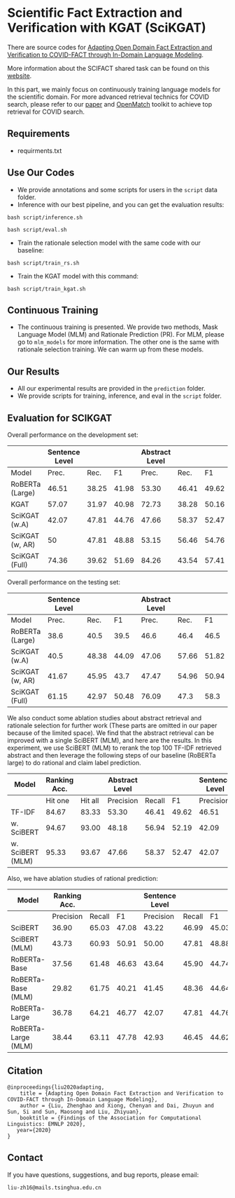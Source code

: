 # Scientific Fact Extraction and Verification with KGAT (SciKGAT)
There are source codes for [Adapting Open Domain Fact Extraction and Verification to COVID-FACT through In-Domain Language Modeling](https://www.aclweb.org/anthology/2020.findings-emnlp.216.pdf).


More information about the SCIFACT shared task can be found on this [website](https://scifact.apps.allenai.org).

In this part, we mainly focus on continuously training language models for the scientific domain. For more advanced retrieval technics for COVID search, please refer to our [paper](https://arxiv.org/abs/2011.01580) and [OpenMatch](https://github.com/thunlp/OpenMatch) toolkit to achieve top retrieval for COVID search.


## Requirements
* requirments.txt


## Use Our Codes
* We provide annotations and some scripts for users in the ``script`` data folder.
* Inference with our best pipeline, and you can get the evaluation results:
```
bash script/inference.sh
```
```
bash script/eval.sh
```
* Train the rationale selection model with the same code with our baseline:
```
bash script/train_rs.sh
```
* Train the KGAT model with this command:
```
bash script/train_kgat.sh
```

## Continuous Training
* The continuous training is presented. We provide two methods, Mask Language Model (MLM) and Rationale Prediction (PR). For MLM, please go to ``mlm_models`` for more information. The other one is the same with rationale selection training. We can warm up from these models.

## Our Results
* All our experimental results are provided in the ``prediction`` folder.
* We provide scripts for training, inference, and eval in the ``script`` folder.



## Evaluation for SCIKGAT
Overall performance on the development set:


|                 | Sentence Level |       |       | Abstract Level |       |       |
|-----------------|----------------|-------|-------|----------------|-------|-------|
| Model           | Prec.          | Rec.  | F1    | Prec.          | Rec.  | F1    |
| RoBERTa (Large) | 46.51          | 38.25 | 41.98 | 53.30           | 46.41 | 49.62  |
| KGAT            | 57.07          | 31.97 | 40.98 | 72.73          | 38.28 | 50.16 |
| SciKGAT (w.A)   | 42.07          | 47.81 | 44.76 | 47.66          | 58.37 | 52.47 |
| SciKGAT (w, AR) | 50             | 47.81 | 48.88 | 53.15          | 56.46 | 54.76 |
| SciKGAT (Full)  | 74.36          | 39.62 | 51.69 | 84.26          | 43.54 | 57.41 |

Overall performance on the testing set:


|                 | Sentence Level |       |       | Abstract Level |       |       |
|-----------------|----------------|-------|-------|----------------|-------|-------|
| Model           | Prec.          | Rec.  | F1    | Prec.          | Rec.  | F1    |
| RoBERTa (Large) | 38.6           | 40.5  | 39.5  | 46.6           | 46.4  | 46.5  |
| SciKGAT (w.A)   | 40.5           | 48.38 | 44.09 | 47.06          | 57.66 | 51.82 |
| SciKGAT (w, AR) | 41.67          | 45.95 | 43.7  | 47.47          | 54.96 | 50.94 |
| SciKGAT (Full)  | 61.15          | 42.97 | 50.48 | 76.09          | 47.3  | 58.3  |

We also conduct some ablation studies about abstract retrieval and rationale selection for further work (These parts are omitted in our paper because of the limited space). We find that the abstract retrieval can be improved with a single SciBERT (MLM), and here are the results. In this experiment, we use SciBERT (MLM) to rerank the top 100 TF-IDF retrieved abstract and then leverage the following steps of our baseline (RoBERTa large) to do rational and claim label prediction.

| Model            | Ranking Acc. |         | Abstract Level  |         |       | Sentence Level |          |       |
|------------------|--------------|---------|-----------|----------------|-------|-----------|----------------|-------|
|                  | Hit one      | Hit all | Precision | Recall         | F1    | Precision | Recall         | F1    |
| TF-IDF           | 84.67        | 83.33   | 53.30     | 46.41          | 49.62 | 46.51     | 38.25          | 41.98 |
| w. SciBERT       | 94.67        | 93.00   | 48.18     | 56.94          | 52.19 | 42.09     | 47.27          | 44.53 |
| w. SciBERT (MLM) | 95.33        | 93.67   | 47.66     | 58.37          | 52.47 | 42.07     | 47.81          | 44.76 |

Also, we have ablation studies of rational prediction:

| Model               | Ranking Acc. |        |       | Sentence Level |        |       | Abstract Level |        |       |
|---------------------|--------------|--------|-------|----------------|--------|-------|----------------|--------|-------|
|                     | Precision    | Recall | F1    | Precision      | Recall | F1    | Precision      | Recall | F1    |
| SciBERT             | 36.90        | 65.03  | 47.08 | 43.22          | 46.99  | 45.03 | 48.94          | 55.02  | 51.80 |
| SciBERT (MLM)       | 43.73        | 60.93  | 50.91 | 50.00          | 47.81  | 48.88 | 53.15          | 56.46  | 54.76 |
| RoBERTa-Base        | 37.56        | 61.48  | 46.63 | 43.64          | 45.90  | 44.74 | 46.06          | 53.11  | 49.33 |
| RoBERTa-Base (MLM)  | 29.82        | 61.75  | 40.21 | 41.45          | 48.36  | 44.64 | 45.02          | 54.07  | 49.13 |
| RoBERTa-Large       | 36.78        | 64.21  | 46.77 | 42.07          | 47.81  | 44.76 | 47.66          | 58.37  | 52.47 |
| RoBERTa-Large (MLM) | 38.44        | 63.11  | 47.78 | 42.93          | 46.45  | 44.62 | 47.03          | 53.11  | 49.89 |





## Citation

```
@inproceedings{liu2020adapting,
    title = {Adapting Open Domain Fact Extraction and Verification to COVID-FACT through In-Domain Language Modeling},
    author = {Liu, Zhenghao and Xiong, Chenyan and Dai, Zhuyun and Sun, Si and Sun, Maosong and Liu, Zhiyuan},
    booktitle = {Findings of the Association for Computational Linguistics: EMNLP 2020},
   year={2020}
}
```
## Contact
If you have questions, suggestions, and bug reports, please email:
```
liu-zh16@mails.tsinghua.edu.cn
```
